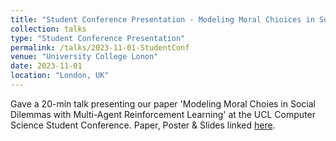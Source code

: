 ```yaml
---
title: "Student Conference Presentation - Modeling Moral Chioices in Social Dilemmas with Multi-Agen Reinforcement Learning"
collection: talks
type: "Student Conference Presentation"
permalink: /talks/2023-11-01-StudentConf
venue: "University College Lonon"
date: 2023-11-01
location: "London, UK"
---
```


Gave a 20-min talk presenting our paper 'Modeling Moral Choies in Social Dilemmas with Multi-Agent Reinforcement Learning' at the UCL Computer Science Student Conference. 
Paper, Poster & Slides linked [here](https://liza-tennant.github.io/publication/2023-modeling-moral-choices). 
